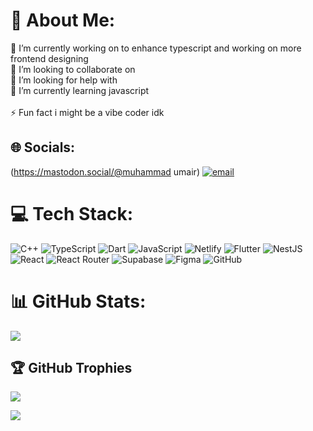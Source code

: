 # 💫 About Me:
🔭 I’m currently working on to enhance typescript and working on more frontend designing <br>👯 I’m looking to collaborate on<br>🤝 I’m looking for help with<br>🌱 I’m currently learning javascript  <br><br>⚡ Fun fact  i might be a vibe coder idk


## 🌐 Socials:
(https://mastodon.social/@muhammad umair) [![email](https://img.shields.io/badge/Email-D14836?logo=gmail&logoColor=white)](mailto:umairjalbani80@gmail.com) 

# 💻 Tech Stack:
![C++](https://img.shields.io/badge/c++-%2300599C.svg?style=for-the-badge&logo=c%2B%2B&logoColor=white) ![TypeScript](https://img.shields.io/badge/typescript-%23007ACC.svg?style=for-the-badge&logo=typescript&logoColor=white) ![Dart](https://img.shields.io/badge/dart-%230175C2.svg?style=for-the-badge&logo=dart&logoColor=white) ![JavaScript](https://img.shields.io/badge/javascript-%23323330.svg?style=for-the-badge&logo=javascript&logoColor=%23F7DF1E) ![Netlify](https://img.shields.io/badge/netlify-%23000000.svg?style=for-the-badge&logo=netlify&logoColor=#00C7B7) ![Flutter](https://img.shields.io/badge/Flutter-%2302569B.svg?style=for-the-badge&logo=Flutter&logoColor=white) ![NestJS](https://img.shields.io/badge/nestjs-%23E0234E.svg?style=for-the-badge&logo=nestjs&logoColor=white) ![React](https://img.shields.io/badge/react-%2320232a.svg?style=for-the-badge&logo=react&logoColor=%2361DAFB) ![React Router](https://img.shields.io/badge/React_Router-CA4245?style=for-the-badge&logo=react-router&logoColor=white) ![Supabase](https://img.shields.io/badge/Supabase-3ECF8E?style=for-the-badge&logo=supabase&logoColor=white) ![Figma](https://img.shields.io/badge/figma-%23F24E1E.svg?style=for-the-badge&logo=figma&logoColor=white) ![GitHub](https://img.shields.io/badge/github-%23121011.svg?style=for-the-badge&logo=github&logoColor=white)
# 📊 GitHub Stats:
![](https://nirzak-streak-stats.vercel.app/?user=klugumair&theme=dark&hide_border=false)<br/>

## 🏆 GitHub Trophies
![](https://github-profile-trophy.vercel.app/?username=klugumair&theme=radical&no-frame=true&no-bg=true&margin-w=4)

[![](https://visitcount.itsvg.in/api?id=klugumair&icon=0&color=0)](https://visitcount.itsvg.in)

<!-- Proudly created with GPRM ( https://gprm.itsvg.in ) -->
